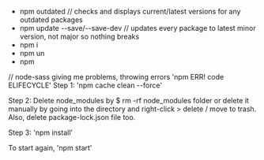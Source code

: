 - npm outdated // checks and displays current/latest versions for any outdated packages
- npm update --save/--save-dev // updates every package to latest minor version, not major so nothing breaks
- npm i <package>
- npm un <package>
- npm

// node-sass giving me problems, throwing errors 'npm ERR! code ELIFECYCLE'
Step 1: 'npm cache clean --force'

Step 2: Delete node_modules by \$ rm -rf node_modules folder or delete it manually by going into the directory and right-click > delete / move to trash. Also, delete package-lock.json file too.

Step 3: 'npm install'

To start again, 'npm start'

